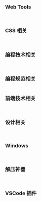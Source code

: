 <script setup>
import Card from '../../../.vitepress/theme/components/Card.vue';
</script>

### Web Tools

<div style="display: flex; justify-content: space-between; flex-wrap: wrap;">
<Card 
  title="Carbon"
  desc="Quickly help you generate code judgement screenshots." 
  href="https://carbon.now.sh/" 
/>

<Card 
  title="Excalidraw" 
  desc="An open source virtual hand-drawn style whiteboard." 
  href="https://excalidraw.com/" 
/>

<Card 
  title="Miro"
  desc="A Free WhiteBoard for kanban, mind map, .etc"
  href="https://miro.com/app"
/>

<Card 
  title="Rawpixel"
  desc="A Free AI Generate Image Website"
  href="https://www.rawpixel.com/image/12373512/png-background-person"
/>

<Card 
  title="Draw.io"
  desc="A Free Diagram online tools, allow save files in Google drive and GitHub"
  href="https://app.diagrams.net/#G1voInd2Kxwf2Tn9MU8xky5Kpu_ysRJvjt"
/>

<Card 
  title="Asciiflow"
  desc="A Free Diagram online tools, can copy and paste graph in markdown sh"
  href="https://asciiflow.com/#/"
/>

<Card 
  title="Algolia DocSearch"
  desc="Add your website to Algolia."
  href="https://docsearch.algolia.com/"
/>

<Card 
  title="RemoveBg"
  desc="Remove the white background to, sava as .png"
  href="https://www.remove.bg/zh/"
/>


</div>

### CSS 相关

<div style="display: flex; justify-content: space-between; flex-wrap: wrap;">
<Card 
  title="免费渐变 css3 样式"
  desc="一个集合 180 种免费线性渐变网站。" 
  href="http://color.oulu.me/" 
/>

<Card 
  title="传统颜色"
  desc="提供各种中国的传统颜色的名称，CMYK值，RGB值，16进制表示。" 
  href="http://zhongguose.com/#yuhong" 
/>

<Card 
  title="Color Hunt"
  desc="查找你认为还不错的配色。" 
  href="https://colorhunt.co/palettes/pastel" 
/>

<Card 
  title="Neumorphism.io"
  desc="CSS 代码生成器适用于称为 Neumorphism/Soft UI 的新流行设计趋势。" 
  href="https://neumorphism.io/#55b9f3" 
/>

<Card 
  title="Soft UI Axure"
  desc="新拟态 Axure 组件库原型文档，给你更多管你 Soft UI 的参考思路。" 
  href="https://sv1lhg.axshare.com/#id=30vkbo&p=%E7%BB%84%E4%BB%B6&c=1" 
/>

<Card 
  title="UIVerse"
  desc="一些比较花里胡哨的常用组件样式。" 
  href="https://uiverse.io/all" 
/>

<Card 
  title="CSS3 动画代码集合"
  desc="这是一个能方便的找到CSS动画制作的代码片段的地方。" 
  href="https://www.webhek.com/post/css3-animation-sniplet-collection/#/" 
/>

</div>

### 编程技术相关

<div style="display: flex; justify-content: space-between; flex-wrap: wrap;">
<Card 
  title="Quickref"
  desc="你能想到的所有编程语言的语法速记总结。" 
  href="https://quickref.me/index.html" 
/>

<Card 
  title="Roadmaps"
  desc="roadmap.sh是社区努力创建的知识路线图、指南，帮助开发人员选择路径并指导他们的学习。" 
  href="https://roadmap.sh/" 
/>

<Card 
  title="JavaScript Visualizer 9000"
  desc="能够帮助你快速理解 JavaScript 的执行顺序。" 
  href="https://www.jsv9000.app/" 
/>

</div>

### 编程规范相关

<div style="display: flex; justify-content: space-between; flex-wrap: wrap;">
<Card 
  title="语义化版本"
  desc="科普如何为你的应用程序定义比较符合规范的版本号。" 
  href="https://semver.org/lang/zh-CN/?from_wecom=1" 
/>

</div>

### 前端技术相关

<div style="display: flex; justify-content: space-between; flex-wrap: wrap;">
<Card 
  title="Clack"
  desc="构建交互式命令行应用程序并不一定那么困难。@clack/core提供无样式、功能丰富的组件，旨在为您的自定义 CLI 奠定坚实的基础。" 
  href="https://www.clack.cc/" 
/>

<Card 
  title="Colc"
  desc="一个能统计项目代码量的 npm 包。" 
  href="https://codehike.org/docs/introduction" 
/>

<Card 
  title="Code Hike"
  desc="Code Hike 是 MDX 的备注插件。它将帮助您在网站上显示代码。帮助你创建交互式文档" 
  href="https://codehike.org/docs/introduction" 
/>

</div>

### 设计相关

<div style="display: flex; justify-content: space-between; flex-wrap: wrap;">
<Card 
  title="Manypixels"
  desc="2,500 多幅免版税插图为您的设计提供动力。" 
  href="https://www.manypixels.co/gallery" 
/>

<Card 
  title="unDraw"
  desc="免费插图。" 
  href="https://undraw.co/illustrations" 
/>

</div>

### Windows

<div style="display: flex; justify-content: space-between; flex-wrap: wrap;">
<Card 
  title="雨滴"
  desc="一些有特定功能的 Windows 桌面小工具。一些复杂的皮肤则看起来像是小型应用程序，风格相近的皮肤则可以组成一个套装或者主题。" 
  href="https://zhutix.com/tag/rainmeter/" 
/>

<Card 
  title="uTools"
  desc="超快的 Windows 全局搜索插件，让你的工作效率翻倍。" 
  href="https://u.tools/" 
/>

<Card 
  title="MyDockFinder"
  desc="MacOS 风格的 dock 栏，需要付费。" 
  href="https://www.mydockfinder.com/" 
/>

<Card 
  title="BitDock"
  desc="一款免费的运行在 Windows 上的极简工具栏， MacOS 风格。" 
  href="http://bitdock.cn/" 
/>

</div>

### 解压神器

<div style="display: flex; justify-content: space-between; flex-wrap: wrap;">
<Card 
  title="摸鱼人专属导航"
  desc="收录国内外各类型的摸鱼网站,摸鱼游戏,办公网站，摸鱼游戏网址导航致力于为广大摸鱼人推荐各行各业优秀摸鱼网站，国内外网站大全尽在摸鱼游戏导航。" 
  href="https://moyu.games/" 
/>

<Card 
  title="模拟人生"
  desc="对人生不满意？赶紧重新投胎。" 
  href="https://liferestart.syaro.io/public/index.html" 
/>

<Card 
  title="合成神龙"
  desc="网页版大鱼吃小鱼。" 
  href="https://www.mutegame.com/170/" 
/>

<Card 
  title="斗图我最屌"
  desc="逗比拯救世界--专业的表情包搜索网站。" 
  href="https://www.dbbqb.com/" 
/>

</div>

### VSCode 插件
